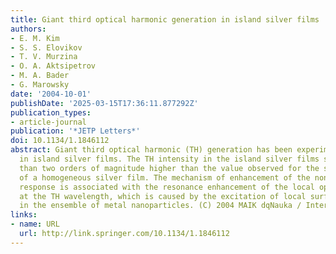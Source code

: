 ```yaml
---
title: Giant third optical harmonic generation in island silver films
authors:
- E. M. Kim
- S. S. Elovikov
- T. V. Murzina
- O. A. Aktsipetrov
- M. A. Bader
- G. Marowsky
date: '2004-10-01'
publishDate: '2025-03-15T17:36:11.877292Z'
publication_types:
- article-journal
publication: '*JETP Letters*'
doi: 10.1134/1.1846112
abstract: Giant third optical harmonic (TH) generation has been experimentally observed
  in island silver films. The TH intensity in the island silver films studied is more
  than two orders of magnitude higher than the value observed for the smooth surface
  of a homogeneous silver film. The mechanism of enhancement of the nonlinear cubic
  response is associated with the resonance enhancement of the local optical field
  at the TH wavelength, which is caused by the excitation of local surface plasmons
  in the ensemble of metal nanoparticles. (C) 2004 MAIK dqNauka / Interperiodicadq.
links:
- name: URL
  url: http://link.springer.com/10.1134/1.1846112
---
```

